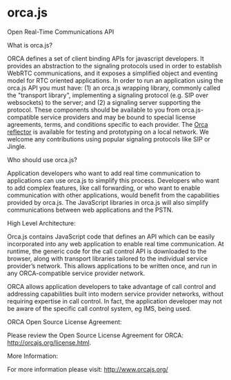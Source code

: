orca.js
=======

Open Real-Time Communications API

What is orca.js?

ORCA defines a set of client binding APIs for javascript developers. It provides an abstraction to the signaling protocols used in order to establish WebRTC communications, and it exposes a simplified object and eventing model for RTC oriented applications. In order to run an application using the orca.js API you must have: (1) an orca.js wrapping library, commonly called the "transport library", implementing a signaling protocol (e.g. SIP over websockets) to the server; and (2) a signaling server supporting the protocol. These components should be available to you from orca.js-compatible service providers and may be bound to special license agreements, terms, and conditions specific to each provider. The [Orca reflector](https://github.com/orcajs/reflector) is available for testing and prototyping on a local network. We welcome any contributions using popular signaling protocols like SIP or Jingle.

Who should use orca.js?

Application developers who want to add real time communication to applications can use orca.js to simplify this process. Developers who want to add complex features, like call forwarding, or who want to enable communication with other applications, would benefit from the capabilities provided by orca.js. The JavaScript libraries in orca.js will also simplify communications between web applications and the PSTN.

High Level Architecture:

Orca.js contains JavaScript code that defines an API which can be easily incorporated into any web application to enable real time communication. At runtime, the generic code for the call control API is downloaded to the browser, along with transport libraries tailored to the individual service provider’s network. This allows applications to be written once, and run in any ORCA-compatible service provider network.

ORCA allows application developers to take advantage of call control and addressing capabilities built into modern service provider networks, without requiring expertise in call control. In fact, the application developer may not be aware of the specific call control system, eg IMS, being used.

ORCA Open Source License Agreement:

Please review the Open Source License Agreement for ORCA: http://orcajs.org/license.html.

More Information:

For more information please visit: http://www.orcajs.org/

